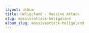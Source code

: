 ```yaml
---
layout: album
title: Heligoland - Massive Attack
slug: massiveattack-heligoland
album_slug: massiveattack-heligoland
---
```

